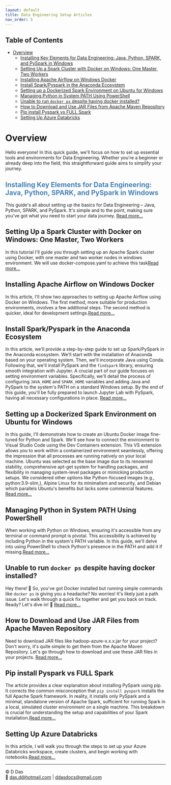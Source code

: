 ```yaml
---
layout: default
title: Data Engineering Setup Articles
nav_order: 5
---
```


## Table of Contents
- [Overview](#overview)
  - [Installing Key Elements for Data Engineering: Java, Python, SPARK, and PySpark in Windows](#installing-key-elements-for-data-engineering-java-python-spark-and-pyspark-in-windows)
  - [Setting Up a Spark Cluster with Docker on Windows: One Master, Two Workers](#setting-up-a-spark-cluster-with-docker-on-windows-one-master-two-workers)
  - [Installing Apache Airflow on Windows Docker](#installing-apache-airflow-on-windows-docker)
  - [Install Spark/Pyspark in the Anaconda Ecosystem](#install-sparkpyspark-in-the-anaconda-ecosystem)
  - [Setting up a Dockerized Spark Environment on Ubuntu for Windows](#setting-up-a-dockerized-spark-environment-on-ubuntu-for-windows)
  - [Managing Python in System PATH Using PowerShell](#managing-python-in-system-path-using-powershell)
  - [Unable to run `docker ps` despite having docker installed?](#unable-to-run-docker-ps-despite-having-docker-installed)
  - [How to Download and Use JAR Files from Apache Maven Repository](#how-to-download-and-use-jar-files-from-apache-maven-repository)
  - [Pip install Pyspark vs FULL Spark](#pip-install-pyspark-vs-full-spark)
  - [Setting Up Azure Databricks](#setting-up-azure-databricks)

# Overview

Hello everyone! In this quick guide, we'll focus on how to set up essential tools and environments for Data Engineering. Whether you're a beginner or already deep into the field, this straightforward guide aims to simplify your journey.

## <span style="color: SteelBlue;">Installing Key Elements for Data Engineering: Java, Python, SPARK, and PySpark in Windows</span>

This guide's all about setting up the basics for Data Engineering – Java, Python, SPARK, and PySpark. It's simple and to the point, making sure you've got what you need to start your data journey. [Read more...](articles/Misc/InstallPythonPysparkSparkWin/JavaPythonSparkPysparkInstall.html)

## Setting Up a Spark Cluster with Docker on Windows: One Master, Two Workers
In this tutorial I'll guide you through setting up an Apache Spark cluster using Docker, with one master and two worker nodes in windows environment. We will use docker-compose.yaml to achieve this task[Read more...](articles/Misc/SparkDocker/SparkDockerSetup.html)

## Installing Apache Airflow on Windows Docker
In this article, I'll show two approaches to setting up Apache Airflow using Docker on Windows. The first method, more suitable for production environments, involves a few additional steps. The second method is quicker, ideal for development settings.[Read more...](articles/Misc/AirflowDocker/Setup.html)

## Install Spark/Pyspark in the Anaconda Ecosystem

In this article, we'll provide a step-by-step guide to set up Spark/PySpark in the Anaconda ecosystem. We'll start with the installation of Anaconda based on your operating system. Then, we'll incorporate Java using Conda. Following that, we'll install PySpark and the `findspark` library, ensuring smooth integration with Jupyter. A crucial part of our guide focuses on setting environment variables. Specifically, we'll detail the process of configuring `JAVA_HOME` and `SPARK_HOME` variables and adding Java and PySpark to the system's PATH on a standard Windows setup. By the end of this guide, you'll be fully prepared to launch Jupyter Lab with PySpark, having all necessary configurations in place. [Read more...](link_to_article3.html)


## Setting up a Dockerized Spark Environment on Ubuntu for Windows

In this guide, I'll demonstrate how to create an Ubuntu Docker image fine-tuned for Python and Spark. We'll see how to connect the environment to Visual Studio Code using the Dev Containers extension. This VS extension allows you to work within a containerized environment seamlessly, offering the impression that all processes are running natively on your local machine. Ubuntu was selected as the base image due to its renowned stability, comprehensive apt-get system for handling packages, and flexibility in managing system-level packages or mimicking production setups. We considered other options like Python-focused images (e.g.,  python:3.9-slim,), Alpine Linux for its minimalism and security, and Debian which parallels Ubuntu's benefits but lacks some commercial features. [Read more...](link_to_article3.html)

## Managing Python in System PATH Using PowerShell

When working with Python on Windows, ensuring it's accessible from any terminal or command prompt is pivotal. This accessibility is achieved by including Python in the system's PATH variable. In this guide, we'll delve into using PowerShell to check Python's presence in the PATH and add it if missing.[Read more...](link_to_article3.html)

## Unable to run `docker ps` despite having docker installed?

Hey there! 🌟 So, you've got Docker installed but running simple commands like `docker ps` is giving you a headache? No worries! It's likely just a path issue. Let's walk through a quick fix together and get you back on track. Ready? Let's dive in! 🚀 [Read more...](articles/Misc/Running_docker_ps/how_to.html)

## How to Download and Use JAR Files from Apache Maven Repository

Need to download JAR files like hadoop-azure-x.x.x.jar for your project? Don't worry, it's quite simple to get them from the Apache Maven Repository. Let's go through how to download and use these JAR files in your projects. [Read more...](articles/Misc/download_hadoop_jars/howto.html)

## Pip install Pyspark vs FULL Spark

The article provides a clear explanation about installing PySpark using pip. It corrects the common misconception that `pip install pyspark` installs the full Apache Spark framework. In reality, it installs only PySpark and a minimal, standalone version of Apache Spark, sufficient for running Spark in a local, simulated cluster environment on a single machine. This breakdown is crucial for understanding the setup and capabilities of your Spark installation.[Read more...](articles/Misc/Pyspark_And_Spark/PysparkIsNotFullSpark.html)

## Setting Up Azure Databricks

In this article, I will walk you through the steps to set up your Azure Databricks workspace, create clusters, and begin working with notebooks.[Read more...](articles/AzureDE/dbrk_setup/1_Setup-Azure-Databricks.html)

---

© D Das  
📧 [das.d@hotmail.com](mailto:das.d@hotmail.com) | [ddasdocs@gmail.com](mailto:ddasdocs@gmail.com)